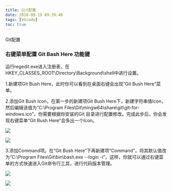 ```yaml
---
title: Git配置
date: 2018-09-19 09:39:40
tags: [VScode]
toc: true
---
```

Git配置

<!--more-->

### 右键菜单配置 Git Bash Here 功能键


运行regedit.exe进入注册表，在HKEY_CLASSES_ROOT\Directory\Background\shell中进行设置。

1.新建项Git Bush Here，此时你可以看到在桌面右键会出现“Git Bush Here”菜单。

2.添加Git Bush Icon，在第一步的新建项Git Bush Here下，新建字符串值Icon，然后编辑该值为“C:\Program Files\Git\mingw64\share\git\git-for-windows.ico”，你需要根据你安装的Git 目录进行配置修改。完成此步后，你会发现右键菜单“Git Bush Here”会多出一个Icon。

![](http://p3qhnc0eg.bkt.clouddn.com/img/blog/git_bash1.png)

![](http://p3qhnc0eg.bkt.clouddn.com/img/blog/git_bash2.png)

3.添加Command项。在“Git Bush Here”下再新建项“Command”，将其默认值改为“C:\Program Files\Git\bin\bash.exe --login -i”，这样，你就可以通过右键菜单的方式快速进入Git命令行工具，进行代码版本管理。

![](http://p3qhnc0eg.bkt.clouddn.com/img/blog/git_command1.png)

![](http://p3qhnc0eg.bkt.clouddn.com/img/blog/git_command2.png)
